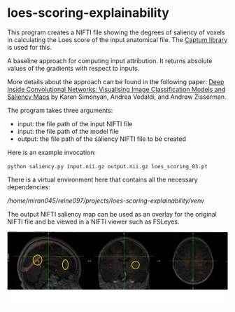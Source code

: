 # loes-scoring-explainability

This program creates a NIFTI file showing the degrees of saliency of voxels in calculating the Loes score of the input anatomical file.
The [Captum library](https://captum.ai/api/saliency.html) is used for this.

A baseline approach for computing input attribution. It returns absolute values of the gradients with respect to inputs. 

More details about the approach can be found in the following paper:
[Deep Inside Convolutional Networks: Visualising Image Classification Models and Saliency Maps](https://arxiv.org/abs/1312.6034)
by Karen Simonyan, Andrea Vedaldi, and Andrew Zisserman.

The program takes three arguments:
* input: the file path of the input NIFTI file
* input: the file path of the model file
* output: the file path of the saliency NIFTI file to be created

Here is an example invocation:

`python saliency.py input.nii.gz output.nii.gz loes_scoring_03.pt`

There is a virtual environment here that contains all the necessary dependencies:

*/home/miran045/reine097/projects/loes-scoring-explainability/venv*

The output NIFTI saliency map can be used as an overlay for the original NIFTI file and be viewed in a NIFTI viewer such as FSLeyes.

![saliency](./img/saliency_2.png)
